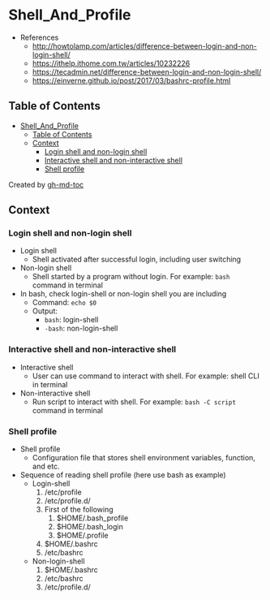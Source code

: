 # Shell_And_Profile
- References
    - http://howtolamp.com/articles/difference-between-login-and-non-login-shell/
    - https://ithelp.ithome.com.tw/articles/10232226
    - https://tecadmin.net/difference-between-login-and-non-login-shell/
    - https://einverne.github.io/post/2017/03/bashrc-profile.html

## Table of Contents

* [Shell_And_Profile](#shell_and_profile)
   * [Table of Contents](#table-of-contents)
   * [Context](#context)
      * [Login shell and non-login shell](#login-shell-and-non-login-shell)
      * [Interactive shell and non-interactive shell](#interactive-shell-and-non-interactive-shell)
      * [Shell profile](#shell-profile)

Created by [gh-md-toc](https://github.com/ekalinin/github-markdown-toc)

## Context

### Login shell and non-login shell
- Login shell
    - Shell activated after successful login, including user switching
- Non-login shell
    - Shell started by a program without login. For example: `bash` command in terminal
- In bash, check login-shell or non-login shell you are including
    - Command: `echo $0`
    - Output:
        - `bash`: login-shell
        - `-bash`: non-login-shell

### Interactive shell and non-interactive shell
- Interactive shell
    - User can use command to interact with shell. For example: shell CLI in terminal
- Non-interactive shell
    - Run script to interact with shell. For example: `bash -C script` command in terminal

### Shell profile
- Shell profile
    - Configuration file that stores shell environment variables, function, and etc.
- Sequence of reading shell profile (here use bash as example)
    - Login-shell
        1. /etc/profile
        2. /etc/profile.d/
        3. First of the following
            1. $HOME/.bash_profile
            2. $HOME/.bash_login
            3. $HOME/.profile
        4. $HOME/.bashrc
        5. /etc/bashrc
    - Non-login-shell
        1. $HOME/.bashrc
        2. /etc/bashrc
        3. /etc/profile.d/

